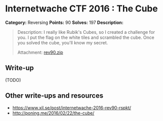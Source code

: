 # Internetwache CTF 2016 : The Cube

**Category:** Reversing
**Points:** 90
**Solves:** 197
**Description:**

> Description: I really like Rubik's Cubes, so I created a challenge for you. I put the flag on the white tiles and scrambled the cube. Once you solved the cube, you'll know my secret.
> 
> 
> Attachment: [rev90.zip](./rev90.zip)


## Write-up

(TODO)

## Other write-ups and resources

* <https://www.xil.se/post/internetwache-2016-rev90-rspkt/>
* <http://poning.me/2016/02/22/the-cube/>
